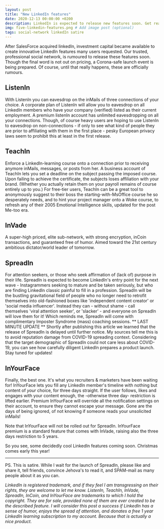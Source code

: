 ```yaml
---
layout: post
title: "New LinkedIn features"
date: 2020-12-13 00:00:00 +0200
description: LinkedIn is expected to release new features soon. Get ready! # Add post description (optional)
img: five-linkedin-features.png # Add image post (optional)
tags: social-network linkedIn satire
---
```


After SalesForce acquired linkedIn, investment capital became available to create innovative LinkedIn features many users requested. Our trusted, professional social network, is rumoured to release these features soon. Though the final word is not out on pricing, a Corona-safe launch event is being prepared. Of course, until that really happens, these are officially rumours.

## ListenIn
With ListenIn you can eavesdrop on the inMails of three connections of your choice. A corporate plan of ListenIn will allow you to eavesdrop on all LinkedIn members who have your company (verified) listed as their current employment. A premium listenIn account has unlimited eavesdropping on all your connections.
Though, of course heavy users are hoping to use ListenIn to eavesdrop on non-connections - if only to see what kind of people they are prior to affiliating with them in the first place - pesky European privacy laws seem to prohibit this at least in the first release.

## TeachIn
Enforce a LinkedIn-learning course onto a connection prior to receiving anymore inMails, messages, or posts from her. A business account of TeachIn lets you set a deadline on the subject passing the imposed course. Upon failing to achieve the certificate, the subjects loses affiliation with your brand. (Whether you actually retain them on your payroll remains of course entirely up to you.)
For free-tier users, TeachIn can be a great tool to anonymously suggest to their boss the starting-with-MsOffice  course he so desperately needs, and to hint your project manager onto a Woke course, to refresh any of their 2005 Emotional Intelligence skills, updated for the post Me-too era.

## InVade
A super-high priced, elite sub-network, with strong encryption, inCoin transactions, and guaranteed free of humor. Aimed toward the 21st century ambitious dictator/world leader of tomorrow.

## SpreadIn
For attention seekers, or those who seek affirmation of (lack of) purpose in their life. SpreadIn is expected to become LinkedIn's entry point for the next wave - Instagrammers seeking to mature and be taken seriously, but who are finding LinkedIn classic painful to fill in a profession. SpreadIn will be the bustling gravitational field of   people who no longer need to retrofit themselves into old-fashioned boxes like 'independent content creator' or 'social media influencer'. Instead they can - without shame - call themselves 'viral attention seeker', or 'slacker' - and everyone on SpreadIn will love them for it! Which reminds me, SpreadIn will come with complimentary Imposter Syndrome (mass) coaching sessions.
** LAST MINUTE UPDATE ** Shortly after publishing this article we learned that the release of SpreadIn is delayed until further notice. My sources tell me this is to avoid reputation damage from COVID-19 spreading context. Considering that the target demographic of SpreadIn could not care less about COVID-19, you can see how carefully diligent LinkedIn prepares a product launch. Stay tuned for updates!

## InYourFace
Finally, the best one. It's what you recruiters & marketers have been waiting for! InYourFace lets you fill any LinkedIn member's timeline with nothing but content of *your* choice, for three days straight. If the user follows, likes and engages with your content enough, the -otherwise three day- restriction is lifted earlier. Premium InYourFace  will override all the notification settings on their account, to ensure they cannot escape your message.
Gone are the days of being ignored, of not knowing if someone reads your unsolicited inMails!

Note that InYourFace will not be rolled out for SpreadIn. InYourFace premium is a standard feature that comes with InVade, raising also the three days restriction to 5 years.

So you see, some decidedly cool LinkedIn features coming soon. Christmas comes early this year!


___

PS. This is satire. While I wait for the launch of SpreadIn, please like and share it, tell friends, convince Jehova's to read it, and SPAM-mail as many people about it as you can.


*LinkedIn is registered trademark, and if they feel I am transgressing on their rights, they are welcome to let me know. ListenIn, TeachIn, InVade, SpreadIn, InCoin, and InYourFace are trademarks to which I hold the copyright. They are for sale, provided none of them are ever created to be the described feature. I will consider this post a success if LinkedIn has a sense of humor, enjoys the spread of attention, and donates a free 1 year LinkedIn learning subscription to my account. Because that is actually a nice product.*
